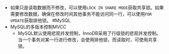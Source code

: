 - 如果只是读取数据而不修改，可以使用`LOCK IN SHARE MODE`获取共享锁。如果需要修改数据，确保在修改时间其他事务不能访问同一行，可以使用`FOR UPDATE`获取排他锁。 #MySQL
- MySQL的多版本控制MVCC
	- MySQL默认使用悲观并发控制，InnoDB采用了行级锁的悲观并发控制。当一个事务对某一行进行修改，会使用排他锁，而读取时，可使用共享锁。